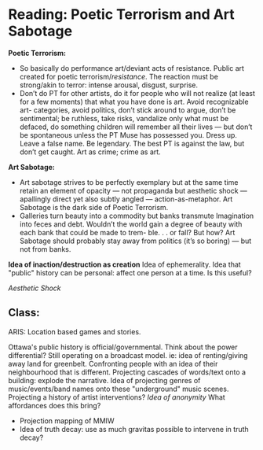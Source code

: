 # Reading: Poetic Terrorism and Art Sabotage

**Poetic Terrorism:**
- So basically do performance art/deviant acts of resistance. 
Public art created for poetic terrorism/*resistance*. 
The reaction must be strong/akin to terror: intense arousal, disgust, surprise. 
- Don’t do PT for other artists, do it for people who will not realize (at least for a few moments) that what you have done is art. Avoid recognizable art- categories, avoid politics, don’t stick around to argue, don’t be sentimental; be ruthless, take risks, vandalize only what must be defaced, do something children will remember all their lives — but don’t be spontaneous unless the PT Muse has possessed you.
Dress up. Leave a false name. Be legendary. The best PT is against the law, but don’t get caught. Art as crime; crime as art.

**Art Sabotage:**
- Art sabotage strives to be perfectly exemplary but at the same time retain an element of opacity — not propaganda but aesthetic shock — apallingly direct yet also subtly angled — action-as-metaphor.
Art Sabotage is the dark side of Poetic Terrorism.
- Galleries turn beauty into a commodity but banks transmute Imagination into feces and debt. Wouldn’t the world gain a degree of beauty with each bank that could be made to trem- ble. . . or fall? But how? Art Sabotage should probably stay away from politics (it’s so boring) — but not from banks.


**Idea of inaction/destruction as creation** Idea of ephemerality. Idea that "public" history can be personal: affect one person at a time. Is this useful?

*Aesthetic Shock*

## Class: 

ARIS: Location based games and stories. 

Ottawa's public history is official/governmental. Think about the power differential? Still operating on a broadcast model. 
ie: idea of renting/giving away land for greenbelt. Confronting people with an idea of their neighbourhood that is different. Projecting cascades of words/text onto a building: explode the narrative. 
Idea of projecting genres of music/events/band names onto these "underground" music scenes. 
Projecting a history of artist interventions?
*Idea of anonymity* What affordances does this bring?
- Projection mapping of MMIW
- Idea of truth decay: use as much gravitas possible to intervene in truth decay?
